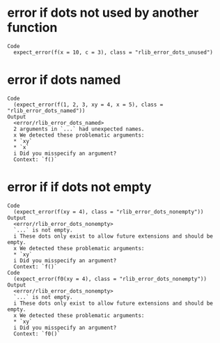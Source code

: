 # error if dots not used by another function

    Code
      expect_error(f(x = 10, c = 3), class = "rlib_error_dots_unused")

# error if dots named

    Code
      (expect_error(f(1, 2, 3, xy = 4, x = 5), class = "rlib_error_dots_named"))
    Output
      <error/rlib_error_dots_named>
      2 arguments in `...` had unexpected names.
      x We detected these problematic arguments:
      * `xy`
      * `x`
      i Did you misspecify an argument?
      Context: `f()`

# error if if dots not empty

    Code
      (expect_error(f(xy = 4), class = "rlib_error_dots_nonempty"))
    Output
      <error/rlib_error_dots_nonempty>
      `...` is not empty.
      i These dots only exist to allow future extensions and should be empty.
      x We detected these problematic arguments:
      * `xy`
      i Did you misspecify an argument?
      Context: `f()`
    Code
      (expect_error(f0(xy = 4), class = "rlib_error_dots_nonempty"))
    Output
      <error/rlib_error_dots_nonempty>
      `...` is not empty.
      i These dots only exist to allow future extensions and should be empty.
      x We detected these problematic arguments:
      * `xy`
      i Did you misspecify an argument?
      Context: `f0()`

